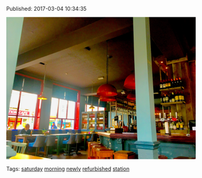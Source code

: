 


Published: 2017-03-04 10:34:35

![](157977892072-0.jpg)

Tags: [saturday](tag-saturday.md) [morning](tag-morning.md) [newly](tag-newly.md) [refurbished](tag-refurbished.md) [station](tag-station.md)
